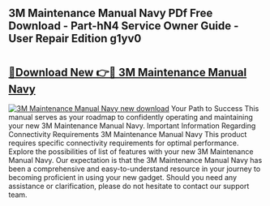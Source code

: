 ## 3M Maintenance Manual Navy PDf Free Download - Part-hN4 Service Owner Guide - User Repair Edition g1yv0

# <h2><a href="http://bc76977.oget.top/?id=3M+Maintenance+Manual+Navy">🔗Download New 👉🔴 3M Maintenance Manual Navy</a></h2>

[![3M Maintenance Manual Navy new download](https://i.imgur.com/5g1atiW.png)](http://bc76977.oget.top/?id=3M+Maintenance+Manual+Navy)
Your Path to Success This manual serves as your roadmap to confidently operating and maintaining your new 3M Maintenance Manual Navy. Important Information Regarding Connectivity Requirements 3M Maintenance Manual Navy This product requires specific connectivity requirements for optimal performance. Explore the possibilities of list of features with your new 3M Maintenance Manual Navy. Our expectation is that the 3M Maintenance Manual Navy has been a comprehensive and easy-to-understand resource in your journey to becoming proficient in using your new gadget. Should you need any assistance or clarification, please do not hesitate to contact our support team.
